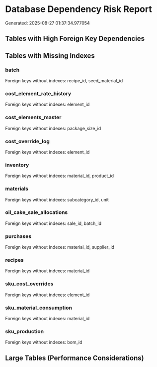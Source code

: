 # Database Dependency Risk Report

Generated: 2025-08-27 01:37:34.977054

## Tables with High Foreign Key Dependencies

## Tables with Missing Indexes

### batch
Foreign keys without indexes: recipe_id, seed_material_id

### cost_element_rate_history
Foreign keys without indexes: element_id

### cost_elements_master
Foreign keys without indexes: package_size_id

### cost_override_log
Foreign keys without indexes: element_id

### inventory
Foreign keys without indexes: material_id, product_id

### materials
Foreign keys without indexes: subcategory_id, unit

### oil_cake_sale_allocations
Foreign keys without indexes: sale_id, batch_id

### purchases
Foreign keys without indexes: material_id, supplier_id

### recipes
Foreign keys without indexes: material_id

### sku_cost_overrides
Foreign keys without indexes: element_id

### sku_material_consumption
Foreign keys without indexes: material_id

### sku_production
Foreign keys without indexes: bom_id

## Large Tables (Performance Considerations)


